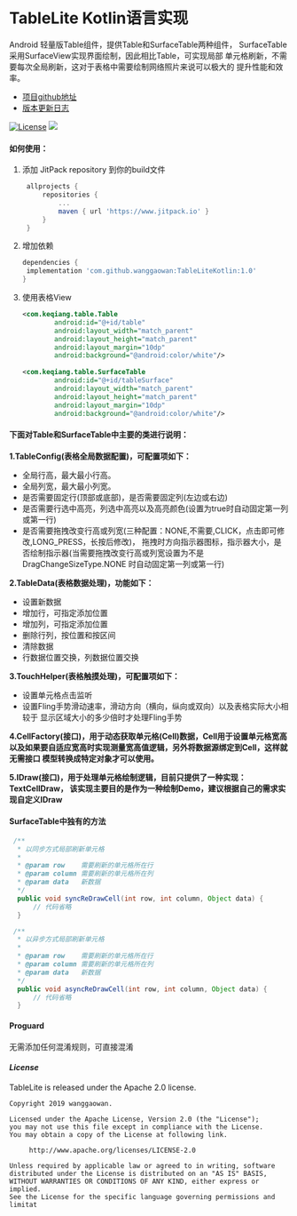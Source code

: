 # TableLite Kotlin语言实现
Android 轻量版Table组件，提供Table和SurfaceTable两种组件，
SurfaceTable采用SurfaceView实现界面绘制，因此相比Table，可实现局部
单元格刷新，不需要每次全局刷新，这对于表格中需要绘制网络照片来说可以极大的
提升性能和效率。
* [项目github地址](https://github.com/wanggaowan/TableLite)
* [版本更新日志](/update.md/)

[![License](https://img.shields.io/badge/license-Apache%202-4EB1BA.svg)](https://www.apache.org/licenses/LICENSE-2.0.html)
[![](https://jitpack.io/v/wanggaowan/TableLite.svg)](https://jitpack.io/#wanggaowan/TableLite)

#### 如何使用：
1. 添加 JitPack repository 到你的build文件
   ```groovy
    allprojects {
    	repositories {
    		...
    		maven { url 'https://www.jitpack.io' }
    	}
    }
   ```

2. 增加依赖
   ```groovy
   dependencies {
   	implementation 'com.github.wanggaowan:TableLiteKotlin:1.0'
   }
   ```

3. 使用表格View
   ```xml
   <com.keqiang.table.Table
           android:id="@+id/table"
           android:layout_width="match_parent"
           android:layout_height="match_parent"
           android:layout_margin="10dp"
           android:background="@android:color/white"/>
           
   <com.keqiang.table.SurfaceTable
           android:id="@+id/tableSurface"
           android:layout_width="match_parent"
           android:layout_height="match_parent"
           android:layout_margin="10dp"
           android:background="@android:color/white"/>        
   ```
#### 下面对Table和SurfaceTable中主要的类进行说明：
**1.TableConfig(表格全局数据配置)，可配置项如下：**
 - 全局行高，最大最小行高。
 - 全局列宽，最大最小列宽。
 - 是否需要固定行(顶部或底部)，是否需要固定列(左边或右边)
 - 是否需要行选中高亮，列选中高亮以及高亮颜色(设置为true时自动固定第一列或第一行)
 - 是否需要拖拽改变行高或列宽(三种配置：NONE,不需要,CLICK，点击即可修改,LONG_PRESS，长按后修改)，
  拖拽时方向指示器图标，指示器大小，是否绘制指示器(当需要拖拽改变行高或列宽设置为不是DragChangeSizeType.NONE
  时自动固定第一列或第一行)

**2.TableData(表格数据处理)，功能如下：**
 - 设置新数据
 - 增加行，可指定添加位置
 - 增加列，可指定添加位置
 - 删除行列，按位置和按区间
 - 清除数据
 - 行数据位置交换，列数据位置交换

**3.TouchHelper(表格触摸处理)，可配置项如下：**
 - 设置单元格点击监听
 - 设置Fling手势滑动速率，滑动方向（横向，纵向或双向）以及表格实际大小相较于
 显示区域大小的多少倍时才处理Fling手势

**4.CellFactory(接口)，用于动态获取单元格(Cell)数据，Cell用于设置单元格宽高
以及如果要自适应宽高时实现测量宽高值逻辑，另外将数据源绑定到Cell，这样就无需接口
模型转换成特定对象才可以使用。**

**5.IDraw(接口)，用于处理单元格绘制逻辑，目前只提供了一种实现：TextCellDraw，
该实现主要目的是作为一种绘制Demo，建议根据自己的需求实现自定义IDraw**

#### SurfaceTable中独有的方法
```java
 /**
  * 以同步方式局部刷新单元格
  *
  * @param row    需要刷新的单元格所在行
  * @param column 需要刷新的单元格所在列
  * @param data   新数据
  */
  public void syncReDrawCell(int row, int column, Object data) {
      // 代码省略
  }

 /**
  * 以异步方式局部刷新单元格
  *
  * @param row    需要刷新的单元格所在行
  * @param column 需要刷新的单元格所在列
  * @param data   新数据
  */
  public void asyncReDrawCell(int row, int column, Object data) {
      // 代码省略
  }
```

#### Proguard
无需添加任何混淆规则，可直接混淆

#### *License*
TableLite is released under the Apache 2.0 license.
```
Copyright 2019 wanggaowan.

Licensed under the Apache License, Version 2.0 (the "License");
you may not use this file except in compliance with the License.
You may obtain a copy of the License at following link.

     http://www.apache.org/licenses/LICENSE-2.0

Unless required by applicable law or agreed to in writing, software
distributed under the License is distributed on an "AS IS" BASIS,
WITHOUT WARRANTIES OR CONDITIONS OF ANY KIND, either express or implied.
See the License for the specific language governing permissions and
limitat
```